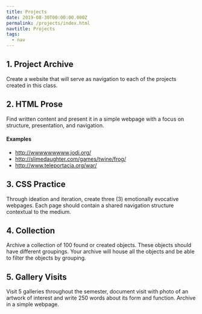 ```yaml
---
title: Projects
date: 2019-08-30T00:00:00.000Z
permalink: /projects/index.html
navtitle: Projects
tags:
  - nav
---
```


## 1. Project Archive

Create a website that will serve as navigation to each of the projects created in this class.

## 2. HTML Prose

Find written content and present it in a simple webpage with a focus on structure, presentation, and navigation.

#### Examples

- http://wwwwwwwww.jodi.org/
- http://slimedaughter.com/games/twine/frog/
- http://www.teleportacia.org/war/

## 3. CSS Practice

Through ideation and iteration, create three (3) emotionally evocative webpages. Each page should contain a shared navigation structure contextual to the medium.

## 4. Collection

Archive a collection of 100 found or created objects. These objects should have different groupings. Your archive will house all the objects and be able to filter the objects by grouping.

## 5. Gallery Visits

Visit 5 galleries throughout the semester, document visit with photo of an artwork of interest and write 250 words about its form and function. Archive in a simple webpage.
